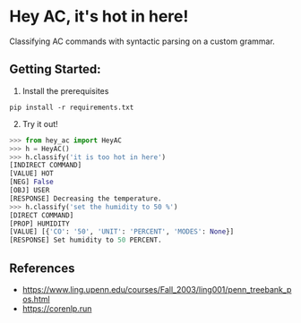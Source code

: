 # Hey AC, it's hot in here!

Classifying AC commands with syntactic parsing on a custom grammar.

## Getting Started:

1. Install the prerequisites
```console
pip install -r requirements.txt
```
2. Try it out!
```python
>>> from hey_ac import HeyAC
>>> h = HeyAC()
>>> h.classify('it is too hot in here')
[INDIRECT COMMAND]
[VALUE] HOT
[NEG] False
[OBJ] USER
[RESPONSE] Decreasing the temperature.
>>> h.classify('set the humidity to 50 %')
[DIRECT COMMAND]
[PROP] HUMIDITY
[VALUE] [{'CO': '50', 'UNIT': 'PERCENT', 'MODES': None}]
[RESPONSE] Set humidity to 50 PERCENT.
```

## References

- https://www.ling.upenn.edu/courses/Fall_2003/ling001/penn_treebank_pos.html
- https://corenlp.run
